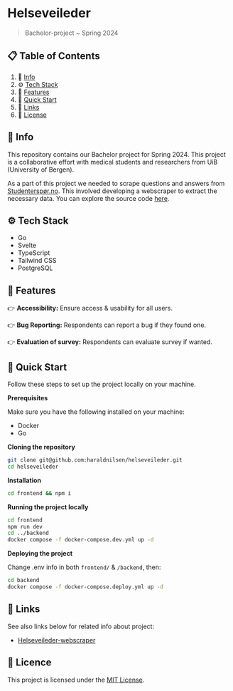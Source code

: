 # Helseveileder
> Bachelor-project ~ Spring 2024

## 📋 Table of Contents

1. 📝 [Info](#info)
2. ⚙️ [Tech Stack](#tech-stack)
3. 🔋 [Features](#features)
4. 🤸 [Quick Start](#quick-start)
5. 🔗 [Links](#links)
6. 📄 [License](#license)

## 📝 Info

This repository contains our Bachelor project for Spring 2024. This project is a collaborative effort with medical students and researchers from UiB (University of Bergen). 

As a part of this project we needed to scrape questions and answers from [Studenterspør.no](https://studenterspor.no/). This involved developing a webscraper to extract the necessary data. You can explore the source code [here](https://github.com/SindreKjelsrud/helseveileder_webscraper).

## ⚙️ Tech Stack

- Go
- Svelte
- TypeScript
- Tailwind CSS
- PostgreSQL

## 🔋 Features

👉 **Accessibility:** Ensure access & usability for all users.

👉 **Bug Reporting:** Respondents can report a bug if they found one.

👉 **Evaluation of survey:** Respondents can evaluate survey if wanted.

## 🤸 Quick Start

Follow these steps to set up the project locally on your machine.

**Prerequisites**

Make sure you have the following installed on your machine:

- Docker
- Go

**Cloning the repository**

```bash
git clone git@github.com:haraldnilsen/helseveileder.git 
cd helseveileder
```

**Installation**

```bash
cd frontend && npm i
```

**Running the project locally**

```bash
cd frontend
npm run dev
cd ../backend
docker compose -f docker-compose.dev.yml up -d
```

**Deploying the project**

Change .env info in both `frontend/` & `/backend`, then:

```bash
cd backend
docker compose -f docker-compose.deploy.yml up -d
```

## 🔗 Links

See also links below for related info about project:

- [Helseveileder-webscraper](https://github.com/SindreKjelsrud/helseveileder_webscraper)

## 📄 Licence

This project is licensed under the [MIT License](./LICENSE).
